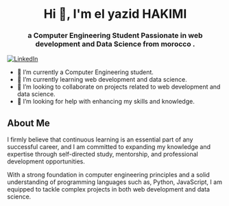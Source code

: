 <h1 align="center">Hi 👋, I'm el yazid HAKIMI</h1>
<h3 align="center">a Computer Engineering Student Passionate in web development and Data Science from morocco .</h3>

[![LinkedIn](https://img.shields.io/badge/LinkedIn-%230077B5.svg?logo=linkedin&logoColor=white)](https://linkedin.com/in/el-yazid-hakimi-b37319210) 

- 🔭 I’m currently a Computer Engineering student.
- 🌱 I’m currently learning web development and data science.
- 👯 I’m looking to collaborate on projects related to web development and data science.
- 🤔 I’m looking for help with enhancing my skills and knowledge.

## About Me

I firmly believe that continuous learning is an essential part of any successful career, and I am committed to expanding my knowledge and expertise through self-directed study, mentorship, and professional development opportunities.

With a strong foundation in computer engineering principles and a solid understanding of programming languages such as, Python, JavaScript, I am equipped to tackle complex projects in both web development and data science.
